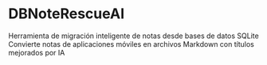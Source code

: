 # DBNoteRescueAI
Herramienta de migración inteligente de notas desde bases de datos SQLite Convierte notas de aplicaciones móviles en archivos Markdown con títulos mejorados por IA
